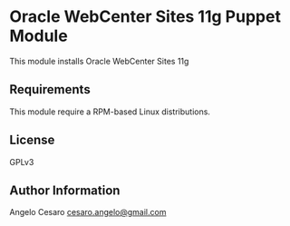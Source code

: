 Oracle WebCenter Sites 11g Puppet Module
================================

This module installs Oracle WebCenter Sites 11g

Requirements
------------
This module require a RPM-based Linux distributions.


License
-------
GPLv3

Author Information
------------------

Angelo Cesaro
cesaro.angelo@gmail.com
